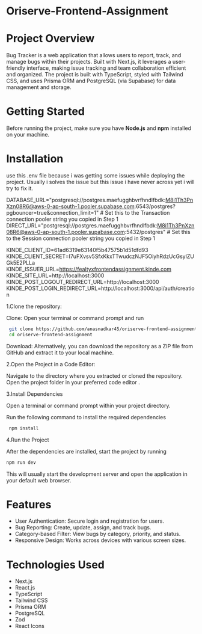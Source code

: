 # Oriserve-Frontend-Assignment

# Project Overview

Bug Tracker is a web application that allows users to report, track, and manage bugs within their projects. Built with Next.js, it leverages a user-friendly interface, making issue tracking and team collaboration efficient and organized. The project is built with TypeScript, styled with Tailwind CSS, and uses Prisma ORM and PostgreSQL (via Supabase) for data management and storage.

# Getting Started
Before running the project, make sure you have **Node.js** and **npm** installed on your machine.

# Installation

use this .env file because i was getting some issues while deploying the project. Usually i solves the issue but this issue i have never across yet i will try to fix it.

DATABASE_URL="postgresql://postgres.maefugghbvrfhndlfbdk:M8i1Th3PnXzn08R6@aws-0-ap-south-1.pooler.supabase.com:6543/postgres?pgbouncer=true&connection_limit=1" # Set this to the Transaction connection pooler string you copied in Step 1
DIRECT_URL="postgresql://postgres.maefugghbvrfhndlfbdk:M8i1Th3PnXzn08R6@aws-0-ap-south-1.pooler.supabase.com:5432/postgres"  # Set this to the Session connection pooler string you copied in Step 1

KINDE_CLIENT_ID=61ad6319e63140f5b47575b1d51dfd93
KINDE_CLIENT_SECRET=I7uFXvsv5SfxKkxTTwudczNJF5OiyhRdzUcGsylZUGk5E2PLLa
KINDE_ISSUER_URL=https://fealtyxfrontendassignment.kinde.com
KINDE_SITE_URL=http://localhost:3000
KINDE_POST_LOGOUT_REDIRECT_URL=http://localhost:3000
KINDE_POST_LOGIN_REDIRECT_URL=http://localhost:3000/api/auth/creation


1.Clone the repository:

Clone: Open your terminal or command prompt and run

  ```bash
   git clone https://github.com/anasnadkar45/oriserve-frontend-assignment.git
   cd oriserve-frontend-assignment
```

Download: Alternatively, you can download the repository as a ZIP file from GitHub and extract it to your local machine.

2.Open the Project in a Code Editor:

 Navigate to the directory where you extracted or cloned the repository.
 Open the project folder in your preferred code editor .

3.Install Dependencies

 Open a terminal or command prompt within your project directory.

 Run the following command to install the required dependencies

 ```bash
  npm install
```

4.Run the Project

 After the dependencies are installed, start the project by running

 ```bash
npm run dev
```
This will usually start the development server and open the application in your default web browser.

# Features
- User Authentication: Secure login and registration for users.
- Bug Reporting: Create, update, assign, and track bugs.
- Category-based Filter: View bugs by category, priority, and status.
- Responsive Design: Works across devices with various screen sizes.


# Technologies Used
- Next.js
- React.js
- TypeScript
- Tailwind CSS
- Prisma ORM
- PostgreSQL
- Zod
- React Icons

